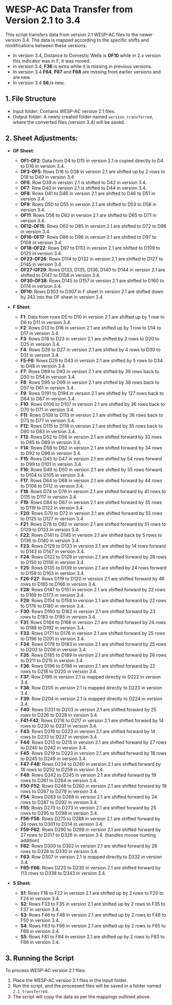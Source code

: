 # WESP-AC Data Transfer from Version 2.1 to 3.4

This script transfers data from version 2.1 WESP-AC files to the newer version 3.4. The data is mapped according to the specific shifts and modifications between these versions.

- In version 3.4, Distance to Domestic Wells is **OF10** while in 2.x version this indicator was in F, it was moved.
- in version 3.4, **F36** is extra while it is missing in previous versions.
- In version 3.4 **F64**, **F67** and **F68** are missing from earlier versions and are new.
- In version 3.4 **S6**,is new.


## 1. **File Structure**
   - Input folder: Contains WESP-AC version 2.1 files.
   - Output folder: A newly created folder named `version_transferred`, where the converted files (version 3.4) will be saved.

## 2. **Sheet Adjustments**:
   - **OF Sheet**:
     - **OF1-OF2**: Data from D4 to D15 in version 2.1 is copied directly to D4 to D16 in version 3.4.
     - **OF3-OF5**: Rows D16 to D38 in version 2.1 are shifted up by 2 rows to D18 to D40 in version 3.4.
     - **OF6**: Row D39 in version 2.1 is shifted to D42 in version 3.4.
     - **OF7**: Row D40 in version 2.1 is shifted to D44 in version 3.4.
     - **OF8**: Rows D41 to D46 in version 2.1 are shifted to D46 to D51 in version 3.4.
     - **OF9**: Rows D50 to D55 in version 2.1 are shifted to D53 to D58 in version 3.4.
     - **OF11**: Rows D56 to D62 in version 2.1 are shifted to D65 to D71 in version 3.4.
     - **OF12-OF15**: Rows D63 to D85 in version 2.1 are shifted to D72 to D96 in version 3.4.
     - **OF16-OF17**: Rows D86 to D96 in version 2.1 are shifted to D97 to D108 in version 3.4.
     - **OF18-OF22**: Rows D97 to D113 in version 2.1 are shifted to D109 to D125 in version 3.4.
     - **OF23-OF26**: Rows D114 to D132 in version 2.1 are shifted to D127 to D145 in version 3.4.
     - **OF27-OF29**: Rows D133, D135, D136, D140 to D144 in version 2.1 are shifted to D147 to D158 in version 3.4.
     - **OF30-OF38**: Rows D145 to D157 in version 2.1 are shifted to D160 to D174 in version 3.4.
	 - **OF10**: Rows D303 to D307 in F sheet in version 2.1 are shifted down by 242 into the OF sheet in version 3.4

   - **F Sheet**:
     - **F1**: Data from rows D5 to D10 in version 2.1 are shifted up by 1 row to D6 to D11 in version 3.4.
     - **F2**: Rows D13 to D16 in version 2.1 are shifted up by 1 row to D14 to D17 in version 3.4.
     - **F3**: Rows D18 to D23 in version 2.1 are shifted by 2 rows to D20 to D25 in version 3.4.
     - **F4**: Rows D26 to D27 in version 2.1 are shifted by 4 rows to D30 to D31 in version 3.4.
     - **F5-F6**: Rows D29 to D43 in version 2.1 are shifted by 5 rows to D34 to D48 in version 3.4.
     - **F7**: Rows D89 to D93 in version 2.1 are shifted by 39 rows back to D50 to D54 in version 3.4.
     - **F8**: Rows D95 to D99 in version 2.1 are shifted by 38 rows back to D57 to D61 in version 3.4.
     - **F9**: Rows D191 to D194 in version 2.1 are shifted by 127 rows back to D64 to D67 in version 3.4.
     - **F10**: Rows D106 to D107 in version 2.1 are shifted by 36 rows back to D70 to D71 in version 3.4.
     - **F11**: Rows D109 to D113 in version 2.1 are shifted by 36 rows back to D73 to D77 in version 3.4.
     - **F12**: Rows D115 to D118 in version 2.1 are shifted by 35 rows back to D80 to D83 in version 3.4.
     - **F13**: Rows D52 to D56 in version 2.1 are shifted forward by 33 rows to D85 to D89 in version 3.4.
     - **F14**: Rows D58 to D62 in version 2.1 are shifted forward by 34 rows to D92 to D96 in version 3.4.
     - **F15**: Rows D45 to D47 in version 2.1 are shifted by 54 rows forward to D99 to D101 in version 3.4.
     - **F16**: Rows D49 to D50 in version 2.1 are shifted by 55 rows forward to D104 to D105 in version 3.4.
     - **F17**: Rows D64 to D68 in version 2.1 are shifted forward by 44 rows to D108 to D112 in version 3.4.
     - **F18**: Rows D74 to D76 in version 2.1 are shifted forward by 41 rows to D115 to D117 in version 3.4.
     - **F19**: Rows D84 to D87 in version 2.1 are shifted forward by 35 rows to D119 to D122 in version 3.4.
     - **F20**: Rows D70 to D72 in version 2.1 are shifted forward by 55 rows to D125 to D127 in version 3.4.
     - **F21**: Rows D78 to D82 in version 2.1 are shifted forward by 51 rows to D129 to D133 in version 3.4.
     - **F22**: Rows D141 to D145 in version 2.1 are shifted back by 5 rows to D136 to D140 in version 3.4.
     - **F23**: Rows D129 to D133 in version 2.1 are shifted by 14 rows forward to D143 to D147 in version 3.4.
     - **F24**: Rows D122 to D128 in version 2.1 are shifted forward by 28 rows to D150 to D156 in version 3.4.
     - **F25**: Rows D135 to D139 in version 2.1 are shifted by 24 rows forward to D159 to D163 in version 3.4.
     - **F26-F27**: Rows D119 to D120 in version 2.1 are shifted forward by 46 rows to D165 to D166 in version 3.4.
     - **F28**: Rows D147 to D151 in version 2.1 are shifted forward by 22 rows to D169 to D173 in version 3.4.
     - **F29**: Rows D154 to D158 in version 2.1 are shifted forward by 22 rows to D176 to D180 in version 3.4.
     - **F30**: Rows D160 to D162 in version 2.1 are shifted forward by 23 rows to D183 to D185 in version 3.4.
     - **F31**: Rows D164 to D168 in version 2.1 are shifted forward by 24 rows to D188 to D192 in version 3.4.
     - **F33**: Rows D171 to D176 in version 2.1 are shifted forward by 25 rows to D196 to D201 in version 3.4.
     - **F34**: Rows D178 to D183 in version 2.1 are shifted forward by 25 rows to D203 to D208 in version 3.4.
     - **F35**: Rows D185 to D189 in version 2.1 are shifted forward by 26 rows to D211 to D215 in version 3.4.
     - **F36**: Rows D196 to D198 in version 2.1 are shifted forward by 22 rows to D218 to D220 in version 3.4.
     - **F37**: Row D199 in version 2.1 is mapped directly to D222 in version 3.4.
     - **F38**: Row D205 in version 2.1 is mapped directly to D223 in version 3.4.
     - **F39**: Row D204 in version 2.1 is mapped directly to D224 in version 3.4.
     - **F40**: Rows D201 to D203 in version 2.1 are shifted forward by 25 rows to D226 to D228 in version 3.4.
     - **F41-F42**: Rows D216 to D217 in version 2.1 are shifted forward by 14 rows to D230 to D231 in version 3.4.
     - **F43**: Rows D219 to D223 in version 2.1 are shifted forward by 14 rows to D233 to D237 in version 3.4.
     - **F44**: Rows D213 to D215 in version 2.1 are shifted forward by 27 rows to D240 to D242 in version 3.4.
     - **F45**: Rows D219 to D223 in version 2.1 are shifted forward by 18 rows to D245 to D249 in version 3.4.
     - **F47-F48**: Rows D234 to D240 in version 2.1 are shifted forward by 18 rows to D252 to D258 in version 3.4.
	 - **F49**: Rows D242 to D245 in version 2.1 are shifted forward by 19 rows to D261 to D264 in version 3.4.
     - **F50-F52**: Rows D248 to D260 in version 2.1 are shifted forward by 19 rows to D267 to D279 in version 3.4.
     - **F54**: Rows D263 to D268 in version 2.1 are shifted forward by 24 rows to D287 to D292 in version 3.4.
     - **F55**: Rows D270 to D273 in version 2.1 are shifted forward by 25 rows to D295 to D298 in version 3.4.
     - **F56-F58**: Rows D275 to D288 in version 2.1 are shifted forward by 26 rows to D301 to D314 in version 3.4.
     - **F59-F62**: Rows D290 to D299 in version 2.1 are shifted forward by 27 rows to D317 to D326 in version 3.4. (handles moose hunting addition)
     - **F62**: Rows D300 to D302 in version 2.1 are shifted forward by 28 rows to D328 to D330 in version 3.4.
     - **F63**: Row D307 in version 2.1 is mapped directly to D332 in version 3.4.
     - **F65-F66**: Rows D225 to D230 in version 2.1 are shifted forward by 113 rows to D338 to D343 in version 3.4.

   - **S Sheet**:
     - **S1**: Rows F18 to F22 in version 2.1 are shifted up by 2 rows to F20 to F24 in version 3.4.
     - **S2**: Rows F33 to F35 in version 2.1 are shifted up by 2 rows to F35 to F37 in version 3.4.
     - **S3**: Rows F46 to F48 in version 2.1 are shifted up by 2 rows to F48 to F50 in version 3.4.
     - **S4**: Rows F63 to F66 in version 2.1 are shifted up by 2 rows to F65 to F68 in version 3.4.
     - **S5**: Rows F81 to F84 in version 2.1 are shifted up by 2 rows to F83 to F86 in version 3.4.

## 3. **Running the Script**
To process WESP-AC version 2.1 files:
1. Place the WESP-AC version 2.1 files in the input folder.
2. Run the script, and the processed files will be saved in a folder named `2.1_transferred`.
3. The script will copy the data as per the mappings outlined above.
